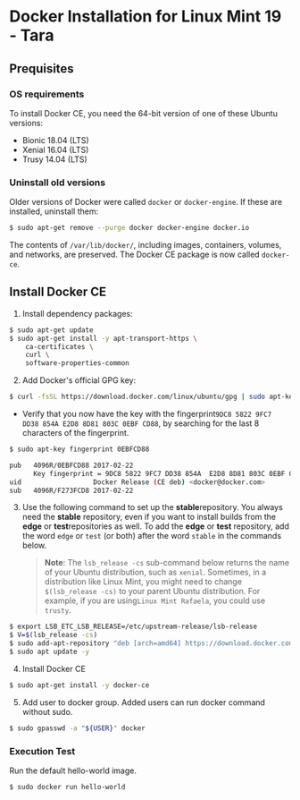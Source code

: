 # Docker Installation for Linux Mint 19 - Tara

[1]: https://docs.docker.com/install/linux/docker-ce/ubuntu/	"Docker Documentation"
[2]: https://www.hiroom2.com/2018/08/06/linuxmint-19-docker-en/



## Prequisites

### OS requirements

To install Docker CE, you need the 64-bit version of one of these Ubuntu versions:

* Bionic 18.04 (LTS)
* Xenial 16.04 (LTS)
* Trusy 14.04 (LTS)

### Uninstall old versions

Older versions of Docker were called `docker` or `docker-engine`. If these are installed, uninstall them:

```bash
$ sudo apt-get remove --purge docker docker-engine docker.io
```

The contents of `/var/lib/docker/`, including images, containers, volumes, and networks, are preserved. The Docker CE package is now called `docker-ce`.

## Install Docker CE

1. Install dependency packages:

```bash
$ sudo apt-get update
$ sudo apt-get install -y apt-transport-https \
    ca-certificates \
    curl \
    software-properties-common
```

2. Add Docker's official GPG key:

```bash
$ curl -fsSL https://download.docker.com/linux/ubuntu/gpg | sudo apt-key add -
```

* Verify that you now have the key with the fingerprint`9DC8 5822 9FC7 DD38 854A E2D8 8D81 803C 0EBF CD88`, by searching for the last 8 characters of the fingerprint.

```bash
$ sudo apt-key fingerprint 0EBFCD88

pub   4096R/0EBFCD88 2017-02-22
      Key fingerprint = 9DC8 5822 9FC7 DD38 854A  E2D8 8D81 803C 0EBF CD88
uid                  Docker Release (CE deb) <docker@docker.com>
sub   4096R/F273FCD8 2017-02-22
```

3. Use the following command to set up the **stable**repository. You always need the **stable** repository, even if you want to install builds from the **edge** or **test**repositories as well. To add the **edge** or **test** repository, add the word `edge` or `test` (or both) after the word `stable` in the commands below.

   > **Note**: The `lsb_release -cs` sub-command below returns the name of your Ubuntu distribution, such as `xenial`. Sometimes, in a distribution like Linux Mint, you might need to change `$(lsb_release -cs)` to your parent Ubuntu distribution. For example, if you are using`Linux Mint Rafaela`, you could use `trusty`.

```bash
$ export LSB_ETC_LSB_RELEASE=/etc/upstream-release/lsb-release
$ V=$(lsb_release -cs)
$ sudo add-apt-repository "deb [arch=amd64] https://download.docker.com/linux/ubuntu ${V} stable"
$ sudo apt update -y
```

4. Install Docker CE

```bash
$ sudo apt-get install -y docker-ce
```

5. Add user to docker group. Added users can run docker command without sudo.

```bash
$ sudo gpasswd -a "${USER}" docker
```

### Execution Test

Run the default hello-world image.

```bash
$ sudo docker run hello-world
```

